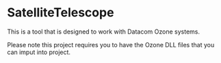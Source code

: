 # SatelliteTelescope
This is a tool that is designed to work with Datacom Ozone systems.

Please note this project requires you to have the Ozone DLL files that you can imput into project.
